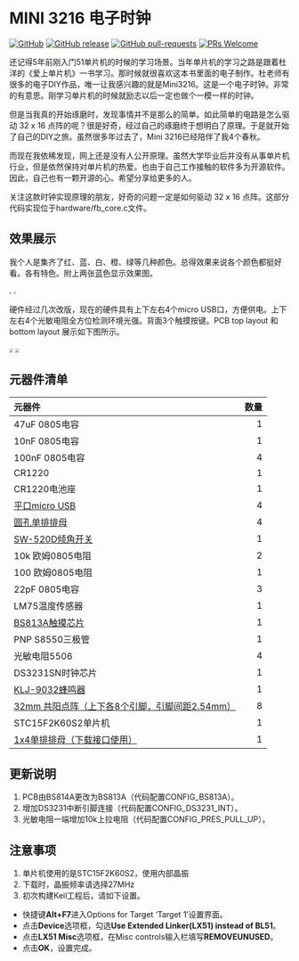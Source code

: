 # MINI 3216 电子时钟

[![GitHub](https://img.shields.io/github/license/smcdef/Mini-3216.svg)](https://github.com/smcdef/Mini-3216/blob/master/LICENSE)
[![GitHub release](https://img.shields.io/github/release/smcdef/Mini-3216.svg)](https://github.com/smcdef/Mini-3216/releases)
[![GitHub pull-requests](https://img.shields.io/github/issues-pr/smcdef/Mini-3216.svg)](https://github.com/smcdef/Mini-3216/pulls)
[![PRs Welcome](https://img.shields.io/badge/PRs-welcome-blueviolet.svg?style=flat)](https://github.com/smcdef/Mini-3216/pulls)

还记得5年前刚入门51单片机的时候的学习场景。当年单片机的学习之路是跟着杜洋的《爱上单片机》一书学习。那时候就很喜欢这本书里面的电子制作。杜老师有很多的电子DIY作品，唯一让我感兴趣的就是Mini3216。这是一个电子时钟。非常的有意思。刚学习单片机的时候就励志以后一定也做个一模一样的时钟。

但是当我真的开始琢磨时，发现事情并不是那么的简单。如此简单的电路是怎么驱动 32 x 16 点阵的呢？很是好奇，经过自己的琢磨终于想明白了原理。于是就开始了自己的DIY之旅。虽然很多年过去了，Mini 3216已经陪伴了我4个春秋。

而现在我依稀发现，网上还是没有人公开原理。虽然大学毕业后并没有从事单片机行业，但是依然保持对单片机的热爱。也由于自己工作接触的软件多为开源软件。因此，自己也有一颗开源的心。希望分享给更多的人。

关注这款时钟实现原理的朋友，好奇的问题一定是如何驱动 32 x 16 点阵。这部分代码实现位于hardware/fb_core.c文件。

## 效果展示

我个人是集齐了红、蓝、白、橙、绿等几种颜色。总得效果来说各个颜色都挺好看。各有特色。附上两张蓝色显示效果图。

<img src="Documentation/image/time.JPG" style="zoom:25%" />

<img src="Documentation/image/temperature.JPG" style="zoom:27%" />

硬件经过几次改版，现在的硬件具有上下左右4个micro USB口，方便供电。上下左右4个光敏电阻全方位检测环境光强。背面3个触摸按键。PCB top layout 和 bottom layout 展示如下图所示。

<img src="Documentation/image/top_layout.png" style="zoom:43%" />

<img src="Documentation/image/bottom_layout.png" style="zoom:45%" />

## 元器件清单

| 元器件                                                       | 数量 |
| :----------------------------------------------------------- | ---: |
| 47uF 0805电容                                                |    1 |
| 10nF 0805电容                                                |    1 |
| 100nF 0805电容                                               |    4 |
| CR1220                                                       |    1 |
| CR1220电池座                                                 |    1 |
| [平口micro USB](https://item.taobao.com/item.htm?spm=a1z09.2.0.0.56db2e8d9M883Y&id=563928996432&_u=o1ltpbj55c9c) |    4 |
| [圆孔单排排母](https://item.taobao.com/item.htm?spm=a1z10.3-c.w4002-21261304145.10.1f211f35uFoswJ&id=564032495761) |    4 |
| [SW-520D倾角开关](https://detail.tmall.com/item.htm?id=580815564872&spm=a1z09.2.0.0.56db2e8d9M883Y&_u=o1ltpbj5179b) |    1 |
| 10k 欧姆0805电阻                                             |    2 |
| 100 欧姆0805电阻                                             |    1 |
| 22pF 0805电容                                                |    3 |
| LM75温度传感器                                               |    1 |
| [BS813A触摸芯片](https://item.taobao.com/item.htm?spm=a1z09.2.0.0.56db2e8d9M883Y&id=36285536377&_u=o1ltpbj5139d) |    1 |
| PNP S8550三极管                                              |    1 |
| 光敏电阻5506                                                 |    4 |
| DS3231SN时钟芯片                                             |    1 |
| [KLJ-9032蜂鸣器](https://item.taobao.com/item.htm?spm=a1z09.2.0.0.56db2e8d9M883Y&id=564040278829&_u=o1ltpbj5673d) |    1 |
| [32mm 共阳点阵（上下各8个引脚，引脚间距2.54mm）](https://item.taobao.com/item.htm?spm=a1z09.2.0.0.56db2e8d9M883Y&id=573348473815&_u=o1ltpbj52711) |    8 |
| STC15F2K60S2单片机                                           |    1 |
| [1x4单排排母（下载接口使用）](https://item.taobao.com/item.htm?spm=a1z10.3-c.w4002-21261304145.9.51231f35z1KhNQ&id=563776620907) |    1 |

## 更新说明
1. PCB由BS814A更改为BS813A（代码配置CONFIG_BS813A）。
2. 增加DS3231中断引脚连接（代码配置CONFIG_DS3231_INT）。
3. 光敏电阻一端增加10k上拉电阻（代码配置CONFIG_PRES_PULL_UP）。

## 注意事项

1. 单片机使用的是STC15F2K60S2，使用内部晶振
2. 下载时，晶振频率请选择27MHz
3. 初次构建Keil工程后，请如下设置。
- 快捷键**Alt+F7**进入Options for Target ‘Target 1’设置界面。
- 点击**Device**选项框，勾选**Use Extended Linker(LX51) instead of BL51**。
- 点击**LX51 Misc**选项框，在Misc controls输入栏填写**REMOVEUNUSED**。
- 点击**OK**，设置完成。

